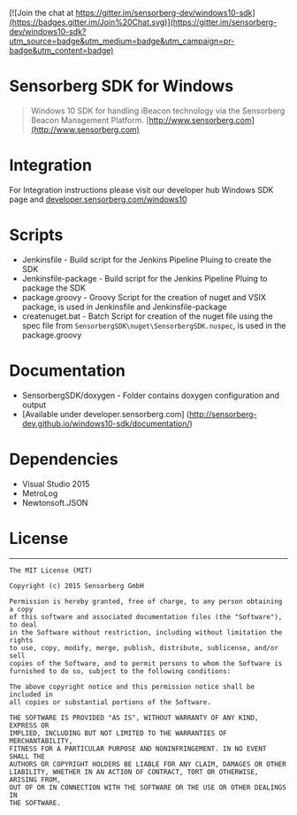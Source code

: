 [![Join the chat at https://gitter.im/sensorberg-dev/windows10-sdk](https://badges.gitter.im/Join%20Chat.svg)](https://gitter.im/sensorberg-dev/windows10-sdk?utm_source=badge&utm_medium=badge&utm_campaign=pr-badge&utm_content=badge)


# Sensorberg SDK for Windows #
> Windows 10 SDK for handling iBeacon technology via the Sensorberg Beacon Management Platform. [http://www.sensorberg.com](http://www.sensorberg.com)


# Integration

For Integration instructions please visit our developer hub Windows SDK page and [developer.sensorberg.com/windows10](https://developer.sensorberg.com/windows10/)

# Scripts
* Jenkinsfile - Build script for the Jenkins Pipeline Pluing to create the SDK
* Jenkinsfile-package - Build script for the Jenkins Pipeline Pluing to package the SDK
* package.groovy - Groovy Script for the creation of nuget and VSIX package, is used in Jenkinsfile and Jenkinsfile-package
* createnuget.bat - Batch Script for creation of the nuget file using the spec file from ``SensorbergSDK\nuget\SensorbergSDK.nuspec``, is used in the package.groovy

# Documentation
* SensorbergSDK/doxygen - Folder contains doxygen configuration and output
* [Available under developer.sensorberg.com] (http://sensorberg-dev.github.io/windows10-sdk/documentation/)

# Dependencies
* Visual Studio 2015
* MetroLog
* Newtonsoft.JSON

# License
-------

	The MIT License (MIT)
	
	Copyright (c) 2015 Sensorberg GmbH
	
	Permission is hereby granted, free of charge, to any person obtaining a copy
	of this software and associated documentation files (the "Software"), to deal
	in the Software without restriction, including without limitation the rights
	to use, copy, modify, merge, publish, distribute, sublicense, and/or sell
	copies of the Software, and to permit persons to whom the Software is
	furnished to do so, subject to the following conditions:
	
	The above copyright notice and this permission notice shall be included in
	all copies or substantial portions of the Software.
	
	THE SOFTWARE IS PROVIDED "AS IS", WITHOUT WARRANTY OF ANY KIND, EXPRESS OR
	IMPLIED, INCLUDING BUT NOT LIMITED TO THE WARRANTIES OF MERCHANTABILITY,
	FITNESS FOR A PARTICULAR PURPOSE AND NONINFRINGEMENT. IN NO EVENT SHALL THE
	AUTHORS OR COPYRIGHT HOLDERS BE LIABLE FOR ANY CLAIM, DAMAGES OR OTHER
	LIABILITY, WHETHER IN AN ACTION OF CONTRACT, TORT OR OTHERWISE, ARISING FROM,
	OUT OF OR IN CONNECTION WITH THE SOFTWARE OR THE USE OR OTHER DEALINGS IN
	THE SOFTWARE.